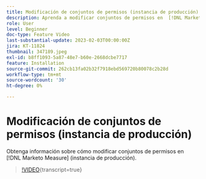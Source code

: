 ```yaml
---
title: Modificación de conjuntos de permisos (instancia de producción)
description: Aprenda a modificar conjuntos de permisos en  [!DNL Marketo Measure]  (instancia de producción).
role: User
level: Beginner
doc-type: Feature Video
last-substantial-update: 2023-02-03T00:00:00Z
jira: KT-11824
thumbnail: 347189.jpeg
exl-id: b8ff1093-5a87-48e7-b60e-2668dcbe7717
feature: Installation
source-git-commit: 262cb13fa02b32f7918ebd569720b80078c2b28d
workflow-type: tm+mt
source-wordcount: '30'
ht-degree: 0%

---
```


# Modificación de conjuntos de permisos (instancia de producción)

Obtenga información sobre cómo modificar conjuntos de permisos en [!DNL Marketo Measure] (instancia de producción).

>[!VIDEO](https://video.tv.adobe.com/v/347189/?learn=on){transcript=true}
